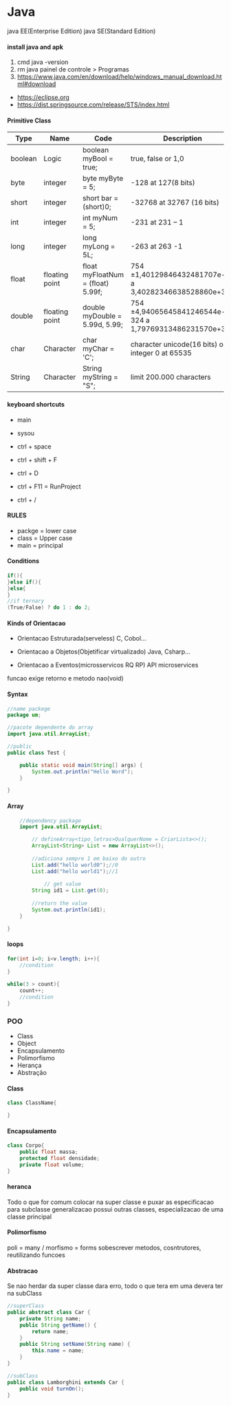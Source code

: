 # Java
java EE(Enterprise Edition)
java SE(Standard Edition)

#### install java and apk

1. cmd java -version
2. rm java painel de controle > Programas
3. https://www.java.com/en/download/help/windows_manual_download.html#download
                                                                                                   
- https://eclipse.org
- https://dist.springsource.com/release/STS/index.html                                                                                                                             
#### Primitive Class
| Type | Name | Code | Description |
| --- | --- | --- | --- |
| boolean | Logic | boolean myBool = true; | true, false or 1,0 |
| byte | integer | byte myByte = 5; | -128 at 127(8 bits) |
| short | integer | short bar = (short)0; | -32768 at 32767 (16 bits)|
| int | integer | int myNum = 5; | -231 at 231 – 1 |
| long | integer | long myLong = 5L; | -263 at 263 -1 |
| float | floating point | float myFloatNum = (float) 5.99f; | 754 ±1,40129846432481707e-45 a 3,40282346638528860e+38 | 
| double | floating point | double myDouble = 5.99d, 5.99; | 754 ±4,94065645841246544e-324 a 1,79769313486231570e+308 |
| char | Character | char myChar = 'C'; |  character unicode(16 bits) or a integer 0 at 65535 |
| String | Character | String myString = "S"; | limit 200.000 characters |


#### keyboard shortcuts
- main
- sysou
                                                                                                                                                                     
- ctrl + space
- ctrl + shift + F
- ctrl + D
- ctrl + F11 = RunProject
- ctrl + /

#### RULES
- packge = lower case
- class = Upper case
- main = principal

#### Conditions
```java
if(){
}else if(){
}else{
}
//if ternary
(True/False) ? do 1 : do 2;
```


#### Kinds of Orientacao
- Orientacao Estruturada(serveless)
C, Cobol...

- Orientacao a Objetos(Objetificar virtualizado)
Java, Csharp...

- Orientacao a Eventos(microsservicos RQ RP)
API microservices

funcao exige retorno e metodo nao(void)

#### Syntax
```java
//name packege
package um;

//pacote dependente do array
import java.util.ArrayList;

//public
public class Test {

	public static void main(String[] args) {
		System.out.println("Hello Word");
	}

}
```

#### Array
```java
    //dependency package
    import java.util.ArrayList;

		// defineArray<tipo_letras>QualquerNome = CriarLista<>();
		ArrayList<String> List = new ArrayList<>();
		
		//adiciona sempre 1 em baixo do outro
		List.add("hello world0");//0
		List.add("hello world1");//1
    
    		// get value
		String id1 = List.get(0);
		
		//return the value
		System.out.println(id1);
	}

}
```
#### loops
```java
for(int i=0; i<v.length; i++){
	//condition
}
	
while(3 > count){
	count++;
	//condition
}
```

### POO
- Class
- Object
- Encapsulamento
- Polimorfismo
- Herança
- Abstração

#### Class
```java
class ClassName{

}
```
#### Encapsulamento
```java
class Corpo{
	public float massa;
	protected float densidade;
	private float volume;
}
```
#### heranca
Todo o que for comum colocar na super classe e puxar as especificacao para subclasse
generalizacao possui outras classes, especializacao de uma classe principal

#### Polimorfismo
poli = many / morfismo = forms
sobescrever metodos, cosntrutores, reutilizando funcoes

#### Abstracao
Se nao herdar da super classe dara erro, todo o que tera em uma devera ter na subClass
```java
//superClass
public abstract class Car {
	private String name;
	public String getName() {
		return name;
	}
	public String setName(String name) {
		this.name = name;
	}
}

//subClass
public class Lamborghini extends Car {
	public void turnOn();
}
```

